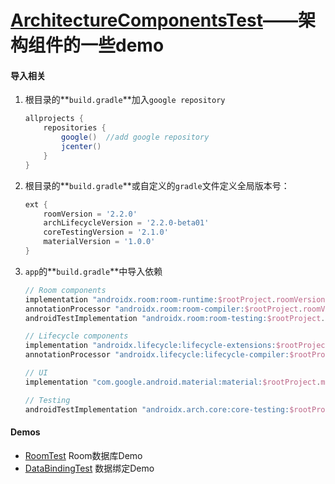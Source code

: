 # [ArchitectureComponentsTest]( https://developer.android.google.cn/topic/libraries/architecture )——架构组件的一些demo



#### 导入相关

1. 根目录的**`build.gradle`**加入`google repository`

   ```groovy
   allprojects {
       repositories {
           google()  //add google repository
           jcenter()
       }
   }
   ```

2. 根目录的**`build.gradle`**或自定义的`gradle`文件定义全局版本号：

   ```groovy
   ext {
       roomVersion = '2.2.0'
       archLifecycleVersion = '2.2.0-beta01'
       coreTestingVersion = '2.1.0'
       materialVersion = '1.0.0'
   }
   ```

3. `app`的**`build.gradle`**中导入依赖

   ```groovy
   // Room components
   implementation "androidx.room:room-runtime:$rootProject.roomVersion"
   annotationProcessor "androidx.room:room-compiler:$rootProject.roomVersion"
   androidTestImplementation "androidx.room:room-testing:$rootProject.roomVersion"
   
   // Lifecycle components
   implementation "androidx.lifecycle:lifecycle-extensions:$rootProject.archLifecycleVersion"
   annotationProcessor "androidx.lifecycle:lifecycle-compiler:$rootProject.archLifecycleVersion"
   
   // UI
   implementation "com.google.android.material:material:$rootProject.materialVersion"
   
   // Testing
   androidTestImplementation "androidx.arch.core:core-testing:$rootProject.coreTestingVersion"
   ```



#### Demos

* [RoomTest](/RoomTest)  Room数据库Demo
* [DataBindingTest](/DataBindingTest)  数据绑定Demo